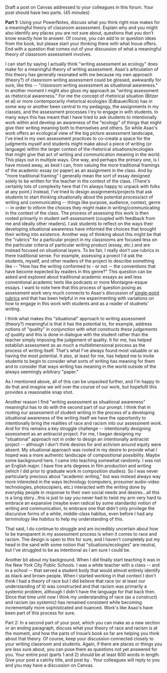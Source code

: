 Draft a post on Canvas addressed to your colleagues in this forum. Your post should have two parts. (45 minutes)

**Part 1:** Using your PowerNotes, discuss what you think right now makes for a meaningful theory of classroom assessment. Explain why and you might also identify any places you are not sure about, questions that you don’t know exactly how to answer. Of course, you can add to or question ideas from the book, but please start your thinking there with what Inoue offers. End with a question that comes out of your discussion of what a meaningful theory of classroom assessment involves.


I can start by saying I actually think "writing assessment as ecology" does make for a meaningful theory of writing assessment. Asao's articulation of this theory has generally resonated with me because my own approach (theory?) of classroom writing assessment could be glossed, awkwardly for sure, like this -- "classroom writing assessment as situational awareness." In another moment I might also gloss my approach as "writing assessment as rhetorical awareness." For me the concept of rhetorical situation (Bitzer et al) or more contemporarily rhetorical ecologies (Edbauer/Rice) has in some way or another been central to my pedagogy, the assignments in my classes, and the assessment processes I try to engage in with students. In many ways this has meant that I have tried to ask students to intentionally work within and develop an awareness of the "ecology" of things that might give their writing meaning both to themselves and others. So while Asao's work offers an ecological view of the big picture assessment landscape, I've tried in my own assessment practices to co-create a space for the judgments myself and students might make about a piece of writing (or language) within the larger context of the rhetorical situations/ecologies that might give that act of writing and communication meaning in the world.  This plays out in multiple ways. One way, and perhaps the primary one, is I have moved away, as best I can, from valuing the more traditional framings of the academic essay (or paper) as an assignment in the class. And by "more traditional framing" I generally mean the sort of essay designed solely to be written for the teacher in the context of the class. (There's certainly lots of complexity here that I'm always happy to unpack with folks at any point.) Instead, I've tried to design assignments/projects that ask students to start thinking situationally about the potential process/act of writing and communicating -- things like purpose, audience, context, genre -- in order to inform the choices they might make in writing/communicating in the context of the class. The process of assessing this work is then rooted primarily in student self-assessment (coupled with feedback from me and ideally other readers). I ask students to reflect on the ways their developing situational awareness have informed the choices that brought their writing into existence. Another way of thinking about this might be that the "rubrics" for a particular project in my classrooms are focused less on the particular criteria of particular writing product (essay, etc.) and are instead focused on situational layers. To be fair, I really don't use rubrics in there traditional sense. For example, assessing a proect I'd ask the students, myself, and other readers of the project to describe something like -- "How has the writing conformed to - or not -- the conventions that have become expected by readers in this genre?" This question can be asked and explored about traditional academic essays as well less conventional academic texts like podcasts or more Montaigne-esque essays. I want to note here that this process of question posing as assessment work very much connects to Asao's discussion of  [single-point rubrics](http://asaobinoue.blogspot.com/2015/07/thinking-about-one-point-rubrics.html) and that has been helpful in me experimenting with variations on how to engage in this work with students and as a reader of studnets' writing.

I think what makes this "situational" approach to writing assessment (theory?) meaningful is that it has the potential to, for example, address notions of "quality" in conjunction with *what constructs these judgements of quality* and this is done in dialogue with the student rather than the teacher simply imposing the judgement of quality. It for me, has helped establish assessment as as much a multidimensional process as the process of writing itself. That's what I've always found most valuable or as having the most potential. It also, at least for me, has helped me to invite students to begin to consider what sorts of writing has meaning for them and to consider that ways writing has meaning in the world outside of the always seemingly arbitrary "paper."

As I mentioned above, all of this can be unpacked further, and I'm happy to do that and imagine we will over the course of our work, but hopefullt this provides a reasonable snap shot.

Another reason I find "writing assessment as situational awareness" meaningful has to do with the second part of our prompt. I think that in rooting our assessment of student writing in the process of a developing situational awareness of the writing itself we have the opportunity to intentionally bring the realities of race and racism into our assessment work. And for this remains a key struggle challenge -- intentionally designing assessment as an antiracist project. For me, I began designing my "situational" approach not in order to design an intentionally antiracist project -- although I don't think desires for and activism around equity were absent. My situational approach was rooted in my desire to provide what I hoped was a more authentic landscape of compositional possibility. Maybe some background here. I came into teaching somewhat randomly. I was not an English major. I have fine arts degrees in film production and writing (which I did prior to graduate work in composition studies). So I was never particularly precious about "academic writing," but was instead always way more interested in the ways technology (computers, prosumer audio-video technologies, photocopiers, etc.) interacted with the writing done by everyday people in response to their own social needs and desires...all this is a long story...this is just to say you never had to twist my arm very hard to embrace an expansive (maybe even radical by some standards) notion of writing and communication, to embrace one that didn't only privilege the discursive forms of a white, middle-class habitus, even before I had any terminology like *habitus* to help my understanding of this.

That said, I do continue to struggle and am incredibly uncertain about how to be transparent in my assessment process is when it comes to race and racism. The design is open to this for sure, and I haven't completely put my head in the sand with some notion that "situations/ecologies" are neutral, but I've struggled to be as intentional as I am sure I could be.

Another bit about my background. When I did finally start teaching it was in the New York City Public Schools. I was a white teacher with a class -- and in a school -- that served a student body that would almost entirely identify as black and brown people. When I started working in that context I don't think I had a theory of race but I did believe that race (or at least our understanding of it) was constructed and that racism was primarily a systemic problem, although I didn't have the language for that back then. Since that time until now I think my understanding of race (as a construct) and racism (as systemic) has remained consistent while becoming incrementally more sophisticated and nuanced. Work's like Asao's have been part of this process for sure.






Part 2: In a second part of your post, which you can make as a new section or an ending paragraph, discuss what your theory of race and racism is at the moment, and how the parts of Inoue’s book so far are helping you think about that theory. Of course, keep your discussion connected closely to your writing classroom and students. Again, if there are places or things you are less sure about, you can pose them as questions not yet answered for you. Your entire post (parts 1 and 2) should be at least 600 words in length. Give your post a catchy title, and post by . Your colleagues will reply to you and you may have a discussion on Canvas.
